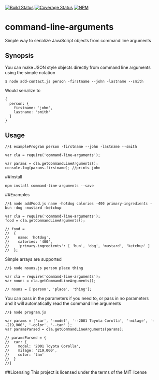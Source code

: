 [![Build Status](https://travis-ci.org/BenjaminLykins/command-line-arguments.svg?branch=master)](https://travis-ci.org/BenjaminLykins/command-line-arguments)
[![Coverage Status](https://coveralls.io/repos/github/BenjaminLykins/command-line-arguments/badge.svg?branch=master)](https://coveralls.io/github/BenjaminLykins/command-line-arguments?branch=master)
[![NPM](https://nodei.co/npm/command-line-arguments.png?mini=true)](https://npmjs.org/package/command-line-arguments)
# command-line-arguments
Simple way to serialize JavaScript objects from command line arguments

## Synopsis
You can make JSON style objects directly from command line arguments using the simple notation
```
$ node add-contact.js person -firstname --john -lastname --smith
```
Would serialize to
```
{
  person: {
    firstname: 'john',
    lastname: 'smith'
  }
}
```
## Usage
```
//$ exampleProgram person -firstname --john -lastname --smith

var cla = require('command-line-arguments');

var params = cla.getCommandLineArguments();
console.log(params.firstname); //prints john

```

##Install
```
npm install command-line-arguments --save
```

##Examples
```
//$ node addFood.js name -hotdog calories -400 primary-ingredients -bun -dog -mustard -ketchup

var cla = require('command-line-arguments');
food = cla.getCommandLineArguments();

// food =
//  {
//    name: 'hotdog',
//    calories: '400',
//    'primary-ingredients': [ 'bun', 'dog', 'mustard', 'ketchup' ]
//  };
```

Simple arrays are supported
```
//$ node nouns.js person place thing

var cla = require('command-line-arguments');
var nouns = cla.getCommandLineArguments();

// nouns = ['person', 'place', 'thing'];
```

You can pass in the parameters if you need to, or pass in no parameters and it will automatically read the command line arguments
```
//$ node program.js

var params = ['car', '-model', '--2001 Toyota Corolla', '-milage', '--219,000', '-color', '--tan' ];
var paramsParsed = cla.getCommandLineArguments(params);

// paramsParsed = {
//  car: {
//    model: '2001 Toyota Corolla',
//    milage: '219,000',
//    color: 'tan'
//  }
//}
```

##Licensing
This project is licensed under the terms of the MIT license

